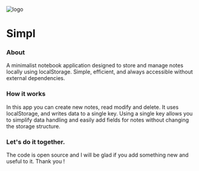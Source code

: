 ![logo](https://github.com/user-attachments/assets/71e01afd-1bc9-41e6-88c5-06fafe5b1e44)

# Simpl

### About

A minimalist notebook application designed to store and manage notes locally using localStorage. 
Simple, efficient, and always accessible without external dependencies.

### How it works

In this app you can create new notes, read modify and delete. 
It uses localStorage, and writes data to a single key. 
Using a single key allows you to simplify data handling and easily add fields for notes without changing the storage structure. 

### Let's do it together. 

The code is open source and I will be glad if you add something new and useful to it. Thank you !
